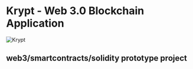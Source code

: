 # Krypt - Web 3.0 Blockchain Application
![Krypt](https://i.ibb.co/DVF4tNW/image.png)
## web3/smartcontracts/solidity prototype project

